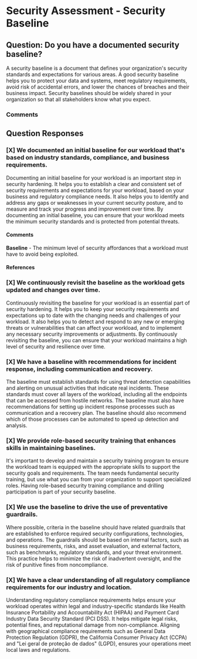 # Security Assessment - Security Baseline
## Question: Do you have a documented security baseline?

A security baseline is a document that defines your organization's security standards and expectations for various areas. A good security baseline helps you to protect your data and systems, meet regulatory requirements, avoid risk of accidental errors, and lower the chances of breaches and their business impact. Security baselines should be widely shared in your organization so that all stakeholders know what you expect.

### Comments


## Question Responses

### [X] **We documented an initial baseline for our workload that's based on industry standards, compliance, and business requirements.**
Documenting an initial baseline for your workload is an important step in security hardening. It helps you to establish a clear and consistent set of security requirements and expectations for your workload, based on your business and regulatory compliance needs. It also helps you to identify and address any gaps or weaknesses in your current security posture, and to measure and track your progress and improvement over time. By documenting an initial baseline, you can ensure that your workload meets the minimum security standards and is protected from potential threats.
#### Comments
**Baseline** - The minimum level of security affordances that a workload must have to avoid being exploited.


#### References


### [X] **We continuously revisit the baseline as the workload gets updated and changes over time.**
Continuously revisiting the baseline for your workload is an essential part of security hardening. It helps you to keep your security requirements and expectations up to date with the changing needs and challenges of your workload. It also helps you to detect and respond to any new or emerging threats or vulnerabilities that can affect your workload, and to implement any necessary security improvements or adjustments. By continuously revisiting the baseline, you can ensure that your workload maintains a high level of security and resilience over time.

### [X] **We have a baseline with recommendations for incident response, including communication and recovery.**
The baseline must establish standards for using threat detection capabilities and alerting on unusual activities that indicate real incidents. These standards must cover all layers of the workload, including all the endpoints that can be accessed from hostile networks. The baseline must also have recommendations for setting up incident response processes such as communication and a recovery plan. The baseline should also recommend which of those processes can be automated to speed up detection and analysis.

### [X] **We provide role-based security training that enhances skills in maintaining baselines.**
It's important to develop and maintain a security training program to ensure the workload team is equipped with the appropriate skills to support the security goals and requirements. The team needs fundamental security training, but use what you can from your organization to support specialized roles. Having role-based security training compliance and drilling participation is part of your security baseline.

### [X] **We use the baseline to drive the use of preventative guardrails.**
Where possible, criteria in the baseline should have related guardrails that are established to enforce required security configurations, technologies, and operations. The guardrails should be based on internal factors, such as business requirements, risks, and asset evaluation, and external factors, such as benchmarks, regulatory standards, and your threat environment. This practice helps to minimize the risk of inadvertent oversight, and the risk of punitive fines from noncompliance.

### [X] **We have a clear understanding of all regulatory compliance requirements for our industry and location.**
Understanding regulatory compliance requirements helps ensure your workload operates within legal and industry-specific standards like Health Insurance Portability and Accountability Act (HIPAA) and Payment Card Industry Data Security Standard (PCI DSS). It helps mitigate legal risks, potential fines, and reputational damage from non-compliance. Aligning with geographical compliance requirements such as General Data Protection Regulation (GDPR), the California Consumer Privacy Act (CCPA) and "Lei geral de proteção de dados" (LGPD), ensures your operations meet local laws and regulations.
